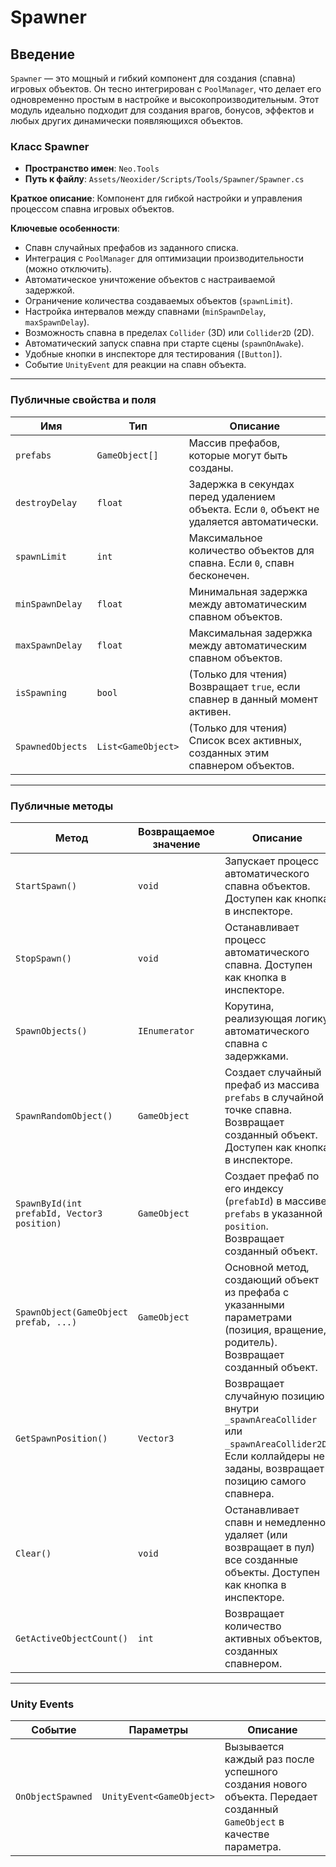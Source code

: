 # Spawner

## Введение
`Spawner` — это мощный и гибкий компонент для создания (спавна) игровых объектов. Он тесно интегрирован с `PoolManager`, что делает его одновременно простым в настройке и высокопроизводительным. Этот модуль идеально подходит для создания врагов, бонусов, эффектов и любых других динамически появляющихся объектов.

### Класс Spawner
- **Пространство имен**: `Neo.Tools`
- **Путь к файлу**: `Assets/Neoxider/Scripts/Tools/Spawner/Spawner.cs`

**Краткое описание**:
Компонент для гибкой настройки и управления процессом спавна игровых объектов.

**Ключевые особенности**:
- Спавн случайных префабов из заданного списка.
- Интеграция с `PoolManager` для оптимизации производительности (можно отключить).
- Автоматическое уничтожение объектов с настраиваемой задержкой.
- Ограничение количества создаваемых объектов (`spawnLimit`).
- Настройка интервалов между спавнами (`minSpawnDelay`, `maxSpawnDelay`).
- Возможность спавна в пределах `Collider` (3D) или `Collider2D` (2D).
- Автоматический запуск спавна при старте сцены (`spawnOnAwake`).
- Удобные кнопки в инспекторе для тестирования (`[Button]`).
- Событие `UnityEvent` для реакции на спавн объекта.

---

### Публичные свойства и поля

| Имя | Тип | Описание |
| --- | --- | --- |
| `prefabs` | `GameObject[]` | Массив префабов, которые могут быть созданы. |
| `destroyDelay` | `float` | Задержка в секундах перед удалением объекта. Если `0`, объект не удаляется автоматически. |
| `spawnLimit` | `int` | Максимальное количество объектов для спавна. Если `0`, спавн бесконечен. |
| `minSpawnDelay` | `float` | Минимальная задержка между автоматическим спавном объектов. |
| `maxSpawnDelay` | `float` | Максимальная задержка между автоматическим спавном объектов. |
| `isSpawning` | `bool` | (Только для чтения) Возвращает `true`, если спавнер в данный момент активен. |
| `SpawnedObjects` | `List<GameObject>` | (Только для чтения) Список всех активных, созданных этим спавнером объектов. |

---

### Публичные методы

| Метод | Возвращаемое значение | Описание |
| --- | --- | --- |
| `StartSpawn()` | `void` | Запускает процесс автоматического спавна объектов. Доступен как кнопка в инспекторе. |
| `StopSpawn()` | `void` | Останавливает процесс автоматического спавна. Доступен как кнопка в инспекторе. |
| `SpawnObjects()` | `IEnumerator` | Корутина, реализующая логику автоматического спавна с задержками. |
| `SpawnRandomObject()` | `GameObject` | Создает случайный префаб из массива `prefabs` в случайной точке спавна. Возвращает созданный объект. Доступен как кнопка в инспекторе. |
| `SpawnById(int prefabId, Vector3 position)` | `GameObject` | Создает префаб по его индексу (`prefabId`) в массиве `prefabs` в указанной `position`. Возвращает созданный объект. |
| `SpawnObject(GameObject prefab, ...)` | `GameObject` | Основной метод, создающий объект из префаба с указанными параметрами (позиция, вращение, родитель). Возвращает созданный объект. |
| `GetSpawnPosition()` | `Vector3` | Возвращает случайную позицию внутри `_spawnAreaCollider` или `_spawnAreaCollider2D`. Если коллайдеры не заданы, возвращает позицию самого спавнера. |
| `Clear()` | `void` | Останавливает спавн и немедленно удаляет (или возвращает в пул) все созданные объекты. Доступен как кнопка в инспекторе. |
| `GetActiveObjectCount()` | `int` | Возвращает количество активных объектов, созданных спавнером. |

---

### Unity Events

| Событие | Параметры | Описание |
| --- | --- | --- |
| `OnObjectSpawned` | `UnityEvent<GameObject>` | Вызывается каждый раз после успешного создания нового объекта. Передает созданный `GameObject` в качестве параметра. |

